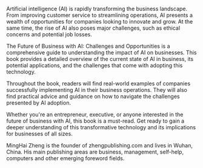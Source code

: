
Artificial intelligence (AI) is rapidly transforming the business landscape. From improving customer service to streamlining operations, AI presents a wealth of opportunities for companies looking to innovate and grow. At the same time, the rise of AI also poses major challenges, such as ethical concerns and potential job losses.

The Future of Business with AI: Challenges and Opportunities is a comprehensive guide to understanding the impact of AI on businesses. This book provides a detailed overview of the current state of AI in business, its potential applications, and the challenges that come with adopting this technology.

Throughout the book, readers will find real-world examples of companies successfully implementing AI in their business operations. They will also find practical advice and guidance on how to navigate the challenges presented by AI adoption.

Whether you're an entrepreneur, executive, or anyone interested in the future of business with AI, this book is a must-read. Get ready to gain a deeper understanding of this transformative technology and its implications for businesses of all sizes.

MingHai Zheng is the founder of zhengpublishing.com and lives in Wuhan, China. His main publishing areas are business, management, self-help, computers and other emerging foreword fields.
